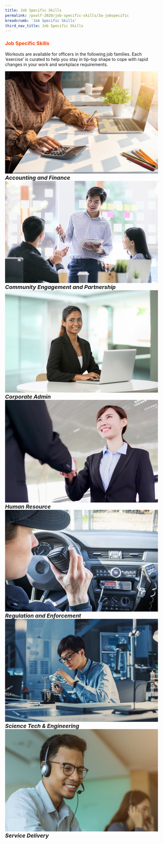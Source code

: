 ```yaml
---
title: Job Specific Skills
permalink: /pswlf-2020/job-specific-skills/3a-jobspecific
breadcrumb: 'Job Specific Skills'
third_nav_title: Job Specific Skills
---
```

### <font color="orangered"><b>Job Specific Skills</b></font>
Workouts are available for officers in the following job families. Each ‘exercise’ is curated to help you stay in tip-top shape to cope with rapid changes in your work and workplace requirements.<br>

<div class="row">
    <div class="col is-3">
	     <figure style="margin:0;">		     
	    <a href="/pswlf-2020/job-specific-skills/3b-accounting/"><img src="/images/accounting.jpg"></a>
		 <font size="4"><b><i>Accounting and Finance</i></b></font>     
		</figure>
    </div>
    <div class="col is-3">
	    <figure style="margin:0;">
	    <a href="/pswlf-2020/job-specific-skills/3c-community/"><img src="images/communityengagement.jpg"></a>
		<font size="4"><b><i>Community Engagement and Partnership</i></b></font>
		</figure>
    </div>
    <div class="col is-3">
	    <figure style="margin:0;">
	<a href="/pswlf-2020/job-specific-skills/3d-admin/"><img src="/images/admin1.jpg"></a>
		<font size="4"><b><i>Corporate Admin</i></b></font>
		</figure>
    </div>
    <div class="col is-3">
	    <figure style="margin:0;">
	    <a href="/pswlf-2020/job-specific-skills/3e-hr/"><img src="/images/humanresource.jpg"></a>
		  <font size="4"><b><i>Human Resource</i></b></font>
		</figure>
    </div>
</div>
<div class="row">
    <div class="col is-1">
	</div>
    <div class="col is-3">
	     <figure style="margin:0;">
	    <a href="/pswlf-2020/job-specific-skills/3f-regulation/"><img src="/images/regulation.jpg"></a>
		  <font size="4"><b><i>Regulation and Enforcement</i></b></font>
		</figure>
    </div>
    <div class="col is-3">
	    <figure style="margin:0;">
	    <a href="/pswlf-2020/job-specific-skills/3g-science/"><img src="/images/science1.jpg"></a>
		  <font size="4"><b><i>Science Tech & Engineering</i></b></font>
		</figure>
    </div>
    <div class="col is-3">
	    <figure style="margin:0;">
	    <a href="/pswlf-2020/job-specific-skills/3h-service/"><img src="/images/service2.jpg"></a>
		 <font size="4"><b><i>Service Delivery</i></b></font>
		</figure>
	</div>
    <div class="col is-2">
	</div>
</div>
